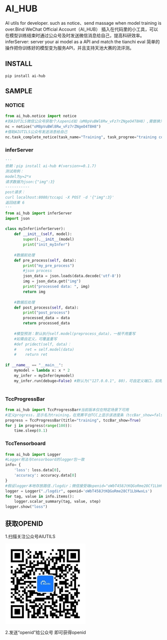 # AI_HUB
AI utils for developer.
such as notice、send massage when model training is over.Bind WeChat Official Account（AI_HUB）
插入在代码里的小工具，可以在模型训练结束时通过公众号及时发送微信消息给自己，提高科研效率。
inferServer: server your ai model as a API and match the tianchi eval
简单的操作把你训练好的模型变为服务API，并且支持天池大赛的流评测。

## INSTALL
```
pip install ai-hub
```

## SAMPLE
### NOTICE
```Python
from ai_hub.notice import notice
#到AIUTILS微信公众号获取个人openid如（oM8pVuBWl8Rw_vFz7rZNgeO4T8H8）,需替换为自己的openid
nc = notice("oM8pVuBWl8Rw_vFz7rZNgeO4T8H8")
#借助AIUTILS公众号发送消息给自己
nc.task_complete_notice(task_name="Training", task_progree="training complete.")
```

### inferServer
```Python
'''
依赖：pip install ai-hub #(version>=0.1.7) 
测试用例：
model为y=2*x
请求数据为json:{"img":3}
-----------
post请求：
curl localhost:8080/tccapi -X POST -d '{"img":3}'
返回结果 6
'''
from ai_hub import inferServer
import json

class myInfer(inferServer):
    def __init__(self, model):
       	super().__init__(model)
        print("init_myInfer")
    
    #数据前处理
    def pre_process(self, data):
        print("my_pre_process")
        #json process
        json_data = json.loads(data.decode('utf-8'))
        img = json_data.get("img")
        print("processed data: ", img)
        return img
    
    #数据后处理
    def post_process(self, data):
        print("post_process")
        processed_data = data
        return processed_data
    
    #模型预测：默认执行self.model(preprocess_data)，一般不用重写
    #如需自定义，可覆盖重写
    #def pridect(self, data)：
    #    ret = self.model(data)
    #    return ret

if __name__ == "__main__":
    mymodel = lambda x: x * 2
    my_infer = myInfer(mymodel)
    my_infer.run(debuge=False) #默认为("127.0.0.1", 80)，可自定义端口，如用于天池大赛请默认即可，指定debuge=False更高效
    
```


### TccProgressBar
```Python
from ai_hub import TccProgressBar#当前版本仅在特定场景下可用
#定义progress，显示名为training，在竞赛平台TCC上显示该进度条（tccBar_show=false 不影响本地打印进度条）
progress = TccProgressBar(title="training", tccBar_show=True)
for j in progress(range(100)):
    time.sleep(0.1)
```

### TccTensorboard
```Python
from ai_hub import Logger
#Logger用法与tensorboard的logger包一致
info= {
    'loss': loss.data[0],
    'accuracy': accuracy.data[0]
}
#假设logger本地存放路径./logdir；微信接受端openid="oWbT458JtKQGoRme28Cf1LbHwxLs"
logger = Logger("./logdir", openid='oWbT458JtKQGoRme28Cf1LbHwxLs')
for tag, value in info.items():
    logger.scalar_summary(tag, value, step)
logger.show("loss")
```

## 获取OPENID
1.扫描关注公众号AIUTILS

![avatar](docs/qrcode.jpg)

2.发送“openid”给公众号 即可获得openid

